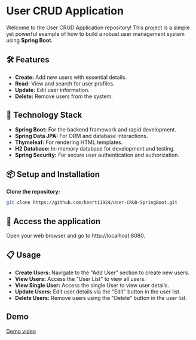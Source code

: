 # User CRUD Application

Welcome to the User CRUD Application repository! This project is a simple yet powerful example of how to build a robust user management system using **Spring Boot**.

## 🛠️ Features

- **Create:** Add new users with essential details.
- **Read:** View and search for user profiles.
- **Update:** Edit user information.
- **Delete:** Remove users from the system.

## 🚀 Technology Stack

- **Spring Boot:** For the backend framework and rapid development.
- **Spring Data JPA:** For ORM and database interactions.
- **Thymeleaf:** For rendering HTML templates.
- **H2 Database:** In-memory database for development and testing.
- **Spring Security:** For secure user authentication and authorization.

## 📦 Setup and Installation

**Clone the repository:**

```bash
git clone https://github.com/keerti1924/User-CRUD-SpringBoot.git
```

## 🔗 Access the application
Open your web browser and go to http://localhost:8080.



## 📋 Usage
- **Create Users:** Navigate to the "Add User" section to create new users.
- **View Users:** Access the "User List" to view all users.
- **View Single User:** Access the single User to view user details.
- **Update Users:** Edit user details via the "Edit" button in the user list.
- **Delete Users:** Remove users using the "Delete" button in the user list.

## Demo
[Demo video](video.mp4)
